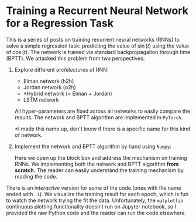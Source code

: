# Training a Recurrent Neural Network for a Regression Task

This is a series of posts on training recurrent neural networks (RNNs) to solve a simple regression task: predicting the value of $\sin(t)$ using the value of $\cos(t)$. The network is trained via standard backpropagation through time (BPTT). We attacked this problem from two perspectives:

1. Explore different *architectures* of RNN:

   - Elman network (h2h)
   - Jordan network (o2h)
   - *Hybrid network (= Elman + Jordan)
   - LSTM network

   All hyper-parameters are fixed across all networks to easily compare the results. The network and BPTT algorithm are implemented in `PyTorch`.

   *I made this name up, don't know if there is a specific name for this kind of network.

2. Implement the network and BPTT algorithm by hand using `Numpy`:

   Here we open up the block box and address the mechanism on training  RNNs. We implementing both the network and BPTT algorithm **from scratch.** The reader can easily understand the training mechanism by reading the code.

There is an *interactive* version for some of the code (ones with file name ended with `_i`). We visualize the training result for each epoch, which is fun to watch the network trying the fit the data. Unfortunately, the `matplotlib` continuous plotting functionality doesn't run on Jupyter notebook, so I provided the raw Python code and the reader can run the code elsewhere.